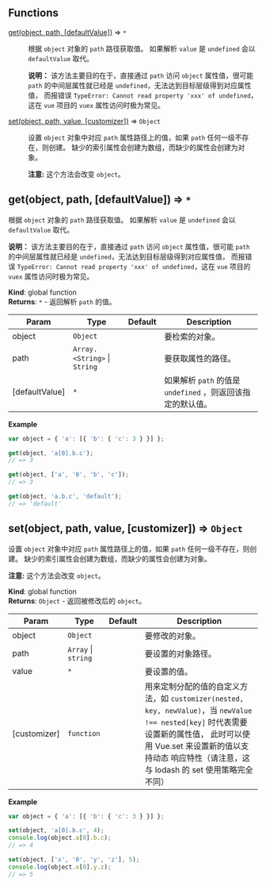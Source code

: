 ## Functions

<dl>
<dt><a href="#get">get(object, path, [defaultValue])</a> ⇒ <code>*</code></dt>
<dd><p>根据 <code>object</code> 对象的 <code>path</code> 路径获取值。 如果解析 <code>value</code> 是 <code>undefined</code> 会以 <code>defaultValue</code> 取代。</p>
<p><strong>说明：</strong> 该方法主要目的在于，直接通过 <code>path</code> 访问 <code>object</code> 属性值，很可能 <code>path</code> 的中间层属性就已经是 <code>undefined</code>，无法达到目标层级得到对应属性值，
而报错误 <code>TypeError: Cannot read property &#39;xxx&#39; of undefined</code>，这在 <code>vue</code> 项目的 <code>vuex</code> 属性访问时极为常见。</p>
</dd>
<dt><a href="#set">set(object, path, value, [customizer])</a> ⇒ <code>Object</code></dt>
<dd><p>设置 <code>object</code> 对象中对应 <code>path</code> 属性路径上的值，如果 <code>path</code> 任何一级不存在，则创建。
缺少的索引属性会创建为数组，而缺少的属性会创建为对象。</p>
<p><strong>注意:</strong> 这个方法会改变 <code>object</code>。</p>
</dd>
</dl>

<a name="get"></a>

## get(object, path, [defaultValue]) ⇒ <code>\*</code>
根据 `object` 对象的 `path` 路径获取值。 如果解析 `value` 是 `undefined` 会以 `defaultValue` 取代。**说明：** 该方法主要目的在于，直接通过 `path` 访问 `object` 属性值，很可能 `path` 的中间层属性就已经是 `undefined`，无法达到目标层级得到对应属性值，而报错误 `TypeError: Cannot read property 'xxx' of undefined`，这在 `vue` 项目的 `vuex` 属性访问时极为常见。

**Kind**: global function  
**Returns**: <code>\*</code> - 返回解析 `path` 的值。  

| Param | Type | Default | Description |
| --- | --- | --- | --- |
| object | <code>Object</code> |  | 要检索的对象。 |
| path | <code>Array.&lt;String&gt;</code> \| <code>String</code> |  | 要获取属性的路径。 |
| [defaultValue] | <code>\*</code> | <code></code> | 如果解析 `path` 的值是 `undefined` ，则返回该指定的默认值。 |

**Example**  
```js
var object = { 'a': [{ 'b': { 'c': 3 } }] };get(object, 'a[0].b.c');// => 3get(object, ['a', '0', 'b', 'c']);// => 3get(object, 'a.b.c', 'default');// => 'default'
```
<a name="set"></a>

## set(object, path, value, [customizer]) ⇒ <code>Object</code>
设置 `object` 对象中对应 `path` 属性路径上的值，如果 `path` 任何一级不存在，则创建。缺少的索引属性会创建为数组，而缺少的属性会创建为对象。**注意:** 这个方法会改变 `object`。

**Kind**: global function  
**Returns**: <code>Object</code> - 返回被修改后的 `object`。  

| Param | Type | Default | Description |
| --- | --- | --- | --- |
| object | <code>Object</code> |  | 要修改的对象。 |
| path | <code>Array</code> \| <code>string</code> |  | 要设置的对象路径。 |
| value | <code>\*</code> |  | 要设置的值。 |
| [customizer] | <code>function</code> | <code></code> | 用来定制分配的值的自定义方法，如 `customizer(nested, key, newValue)`，当 `newValue !== nested[key]` 时代表需要设置新的属性值， 此时可以使用 Vue.set 来设置新的值以支持动态 响应特性（请注意，这与 lodash 的 set 使用策略完全不同） |

**Example**  
```js
var object = { 'a': [{ 'b': { 'c': 3 } }] };set(object, 'a[0].b.c', 4);console.log(object.a[0].b.c);// => 4set(object, ['x', '0', 'y', 'z'], 5);console.log(object.x[0].y.z);// => 5
```
